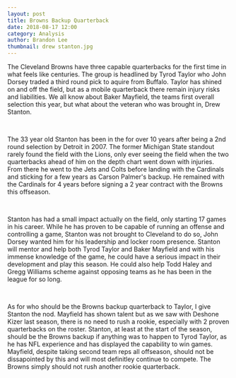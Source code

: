 ```yaml
---
layout: post
title: Browns Backup Quarterback
date: 2018-08-17 12:00
category: Analysis
author: Brandon Lee
thumbnail: drew stanton.jpg
---
```


The Cleveland Browns have three capable quarterbacks for the first time in what feels like centuries. The group is headlined by Tyrod Taylor who John Dorsey traded a third round pick to aquire from Buffalo. Taylor has shined on and off the field, but as a mobile quarterback there remain injury risks and liabilities. We all know about Baker Mayfield, the teams first overall selection this year, but what about the veteran who was brought in, Drew Stanton.

<br>

The 33 year old Stanton has been in the for over 10 years after being a 2nd round selection by Detroit in 2007. The former Michigan State standout rarely found the field with the Lions, only ever seeing the field when the two quarterbacks ahead of him on the depth chart went down with injuries. From there he went to the Jets and Colts before landing with the Cardinals and sticking for a few years as Carson Palmer's backup. He remained with the Cardinals for 4 years before signing a 2 year contract with the Browns this offseason. 

<br>

Stanton has had a small impact actually on the field, only starting 17 games in his career. While he has proven to be capable of running an offense and controlling a game, Stanton was not brought to Cleveland to do so, John Dorsey wanted him for his leadership and locker room presence. Stanton will mentor and help both Tyrod Taylor and Baker Mayfield and with his immense knowledge of the game, he could have a serious impact in their development and play this season. He could also help Todd Haley and Gregg Williams scheme against opposing teams as he has been in the league for so long.

<br>

As for who should be the Browns backup quarterback to Taylor, I give Stanton the nod. Mayfield has shown talent but as we saw with Deshone Kizer last season, there is no need to rush a rookie, especially with 2 proven quarterbacks on the roster. Stanton, at least at the start of the season, should be the Browns backup if anything was to happen to Tyrod Taylor, as he has NFL experience and has displayed the capability to win games. Mayfield, despite taking second team reps all offseason, should not be dissapointed by this and will most definitley continue to compete. The Browns simply should not rush another rookie quarterback.

